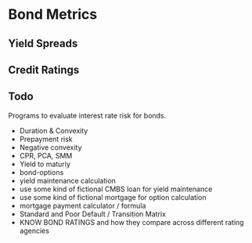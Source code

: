 # Bond Metrics

## Yield Spreads

## Credit Ratings

## Todo


Programs to evaluate interest rate risk for bonds.
* Duration & Convexity 
* Prepayment risk 
* Negative convexity 
* CPR, PCA, SMM 
* Yield to maturiy 
* bond-options 
* yield maintenance calculation
* use some kind of fictional CMBS loan for yield maintenance
* use some kind of fictional mortgage for option calculation 
* mortgage payment calculator / formula
* Standard and Poor Default / Transition Matrix 
* KNOW BOND RATINGS and how they compare across different rating agencies 
